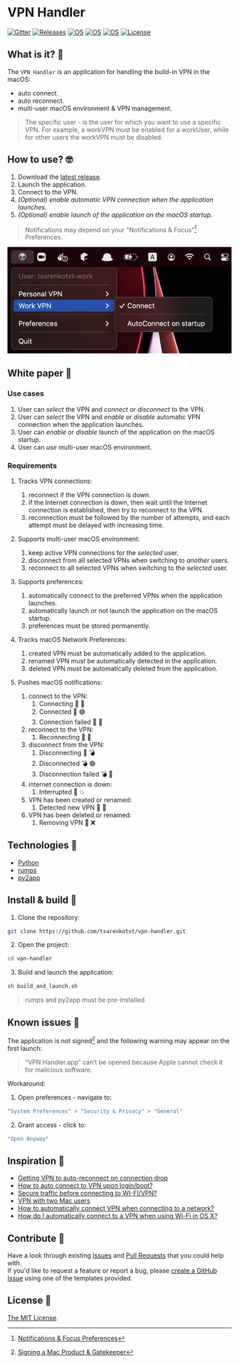 # VPN Handler

[![Gitter](https://img.shields.io/badge/chat-on%20Gitter-blue)](https://gitter.im/vpn-handler/vpn-handler)
[![Releases](https://img.shields.io/github/v/release/tsarenkotxt/vpn-handler)](https://github.com/tsarenkotxt/vpn-handler/releases)
[![OS](https://img.shields.io/badge/os-macOS-blue)](https://en.wikipedia.org/wiki/MacOS)
[![OS](https://img.shields.io/badge/arch-Intel-blue)](https://en.wikipedia.org/wiki/Apple%E2%80%93Intel_architecture)
[![OS](https://img.shields.io/badge/arch-ARM-blue)](https://en.wikipedia.org/wiki/Apple_M1)
[![License](https://img.shields.io/badge/license-MIT-blue)](https://github.com/tsarenkotxt/vpn-handler/blob/main/LICENSE)

## What is it? 🤔

The `VPN Handler` is an application for handling the build-in VPN in the macOS:
   - auto connect.    
   - auto reconnect.
   - multi-user macOS environment & VPN management.

>The specific user - is the user for which you want to use a specific VPN. 
> For example, a workVPN must be enabled for a workUser, while for other users the workVPN must be disabled.

## How to use? 🤓

1. Download the [latest release](https://github.com/tsarenkotxt/vpn-handler/releases).
2. Launch the application.
3. Connect to the VPN.
4. _(Optional) enable automatic VPN connection when the application launches._
5. _(Optional) enable launch of the application on the macOS startup._

> Notifications may depend on your "Notifications & Focus"[^1] Preferences.

[^1]: [Notifications & Focus Preferences](https://support.apple.com/en-gb/guide/mac-help/mh40583/mac)

![your-pic-caption-name](readme/screenshot.png)

## White paper 📃

### Use cases

1. User can _select_ the VPN and _connect_ or _disconnect_ to the VPN.
2. User can _select_ the VPN and _enable_ or _disable_ automatic VPN connection when the application launches.
3. User can _enable_ or _disable_ launch of the application on the macOS startup.
3. User can _use_ multi-user macOS environment.

### Requirements

1. Tracks VPN connections:
    1. reconnect if the VPN connection is down.
    2. if the Internet connection is down, then wait until the Internet connection is established, then try to reconnect to the VPN.
    3. reconnection must be followed by the number of attempts, and each attempt must be delayed with increasing time.


2. Supports multi-user macOS environment:
    1. keep active VPN connections for the _selected_ user.
    2. disconnect from all selected VPNs when switching to _another_ users.
    3. reconnect to all selected VPNs when switching to the _selected_ user.


3. Supports preferences:
    1. automatically connect to the preferred VPNs when the application launches.
    2. automatically launch or not launch the application on the macOS startup.
    3. preferences must be stored permanently.


4. Tracks macOS Network Preferences:
    1. created VPN must be automatically added to the application.
    2. renamed VPN must be automatically detected in the application.
    3. deleted VPN must be automatically deleted from the application.


5. Pushes macOS notifications:
    1. connect to the VPN:
        1. Connecting  🐾 🚀
        2. Connected  🚀 🟢
        3. Connection failed  🚀 🔴
    2. reconnect to the VPN:
        1. Reconnecting  🐾 🎲
    3. disconnect from the VPN:
        1. Disconnecting  🐾 💣
        2. Disconnected  💣 🟢
        3. Disconnection failed  💣 🔴
    4. internet connection is down:
        1. Interrupted  🐾 💥
    5. VPN has been created or renamed:
        1. Detected new VPN  🐾 👀
    6. VPN has been deleted or renamed:
        1. Removing VPN 🐾 ❌

## Technologies 💾

- [Python](https://www.python.org/)
- [rumps](https://rumps.readthedocs.io/en/latest/)
- [py2app](https://py2app.readthedocs.io/en/latest/)

## Install & build 👾

1. Clone the repository:

```bash
git clone https://github.com/tsarenkotxt/vpn-handler.git
```

2. Open the project:

```bash
cd vpn-handler
```

3. Build and launch the application:
```bash
sh build_and_launch.sh
```

> rumps and py2app must be pre-installed.

## Known issues 🧐

The application is not signed[^2] and the following warning may appear on the first launch:

> “VPN Handler.app” can’t be opened because Apple cannot check it for malicious software.

[^2]: [Signing a Mac Product & Gatekeeper](https://developer.apple.com/developer-id/)

Workaround:

1. Open preferences - navigate to:  
```bash
"System Preferences" > "Security & Privacy" > "General"
```

2. Grant access - click to:
```bash
"Open Anyway" 
```

## Inspiration 🤠

- [Getting VPN to auto-reconnect on connection drop](https://apple.stackexchange.com/questions/42610/getting-vpn-to-auto-reconnect-on-connection-drop)
- [How to auto connect to VPN upon login/boot?](https://apple.stackexchange.com/questions/32392/how-to-auto-connect-to-vpn-upon-login-boot)
- [Secure traffic before connecting to WI-FI/VPN?](https://apple.stackexchange.com/questions/313308/secure-traffic-before-connecting-to-wifi-vpn)
- [VPN with two Mac users](https://apple.stackexchange.com/questions/130070/vpn-with-two-mac-users)
- [How to automatically connect VPN when connecting to a network?](https://apple.stackexchange.com/questions/199528/how-to-automatically-connect-vpn-when-connecting-to-a-network)
- [How do I automatically connect to a VPN when using Wi-Fi in OS X?](https://apple.stackexchange.com/questions/66302/how-do-i-automatically-connect-to-a-vpn-when-using-wi-fi-in-os-x)

## Contribute 🤩

Have a look through existing [Issues](https://github.com/tsarenkotxt/vpn-handler/issues)
and [Pull Requests](https://github.com/tsarenkotxt/vpn-handler/pulls) that you could help with.  
If you'd like to request a feature or report a bug,
please [create a GitHub Issue](https://github.com/tsarenkotxt/vpn-handler/issues/new/choose) using one of the templates provided.

## License 📜

[The MIT License](https://github.com/tsarenkotxt/vpn-handler/blob/main/LICENSE).
